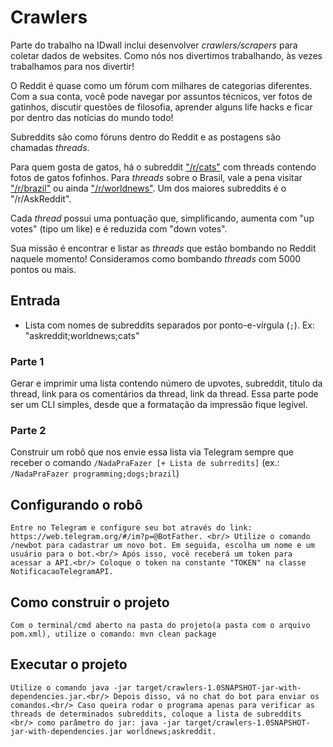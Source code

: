 # Crawlers

Parte do trabalho na IDwall inclui desenvolver *crawlers/scrapers* para coletar dados de websites.
Como nós nos divertimos trabalhando, às vezes trabalhamos para nos divertir!

O Reddit é quase como um fórum com milhares de categorias diferentes. Com a sua conta, você pode navegar por assuntos técnicos, ver fotos de gatinhos, discutir questões de filosofia, aprender alguns life hacks e ficar por dentro das notícias do mundo todo!

Subreddits são como fóruns dentro do Reddit e as postagens são chamadas *threads*.

Para quem gosta de gatos, há o subreddit ["/r/cats"](https://www.reddit.com/r/cats) com threads contendo fotos de gatos fofinhos.
Para *threads* sobre o Brasil, vale a pena visitar ["/r/brazil"](https://www.reddit.com/r/brazil) ou ainda ["/r/worldnews"](https://www.reddit.com/r/worldnews/).
Um dos maiores subreddits é o "/r/AskReddit".

Cada *thread* possui uma pontuação que, simplificando, aumenta com "up votes" (tipo um like) e é reduzida com "down votes".

Sua missão é encontrar e listar as *threads* que estão bombando no Reddit naquele momento!
Consideramos como bombando *threads* com 5000 pontos ou mais.

## Entrada
- Lista com nomes de subreddits separados por ponto-e-vírgula (`;`). Ex: "askreddit;worldnews;cats"

### Parte 1
Gerar e imprimir uma lista contendo número de upvotes, subreddit, título da thread, link para os comentários da thread, link da thread.
Essa parte pode ser um CLI simples, desde que a formatação da impressão fique legível.

### Parte 2
Construir um robô que nos envie essa lista via Telegram sempre que receber o comando `/NadaPraFazer [+ Lista de subrredits]` (ex.: `/NadaPraFazer programming;dogs;brazil`)


## Configurando o robô

`Entre no Telegram e configure seu bot através do link: https://web.telegram.org/#/im?p=@BotFather. <br/>
Utilize o comando /newbot para cadastrar um novo bot. Em seguida, escolha um nome e um usuário para o bot.<br/>
Após isso, você receberá um token para acessar a API.<br/>
Coloque o token na constante "TOKEN" na classe NotificacaoTelegramAPI.`

## Como construir o projeto

`Com o terminal/cmd aberto na pasta do projeto(a pasta com o arquivo pom.xml), utilize o comando: mvn clean package`

## Executar o projeto

`Utilize o comando java -jar target/crawlers-1.0SNAPSHOT-jar-with-dependencies.jar.<br/>
Depois disso, vá no chat do bot para enviar os comandos.<br/>
Caso queira rodar o programa apenas para verificar as threads de determinados subreddits, coloque a lista de subreddits <br/>
como parâmetro do jar: java -jar target/crawlers-1.0SNAPSHOT-jar-with-dependencies.jar worldnews;askreddit.`


